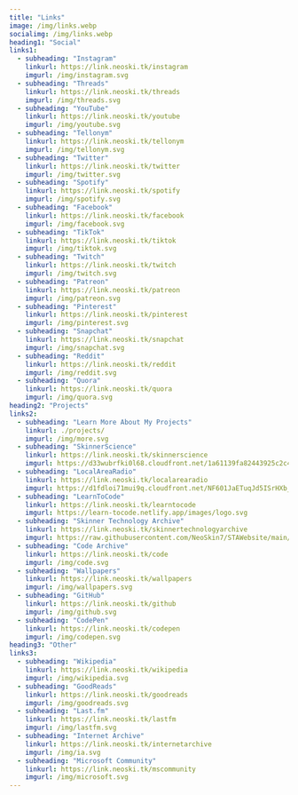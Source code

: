 ```yaml
---
title: "Links"
image: /img/links.webp
socialimg: /img/links.webp
heading1: "Social"
links1:
  - subheading: "Instagram"
    linkurl: https://link.neoski.tk/instagram
    imgurl: /img/instagram.svg
  - subheading: "Threads"
    linkurl: https://link.neoski.tk/threads
    imgurl: /img/threads.svg
  - subheading: "YouTube"
    linkurl: https://link.neoski.tk/youtube
    imgurl: /img/youtube.svg
  - subheading: "Tellonym"
    linkurl: https://link.neoski.tk/tellonym
    imgurl: /img/tellonym.svg
  - subheading: "Twitter"
    linkurl: https://link.neoski.tk/twitter
    imgurl: /img/twitter.svg
  - subheading: "Spotify"
    linkurl: https://link.neoski.tk/spotify
    imgurl: /img/spotify.svg
  - subheading: "Facebook"
    linkurl: https://link.neoski.tk/facebook
    imgurl: /img/facebook.svg
  - subheading: "TikTok"
    linkurl: https://link.neoski.tk/tiktok
    imgurl: /img/tiktok.svg
  - subheading: "Twitch"
    linkurl: https://link.neoski.tk/twitch
    imgurl: /img/twitch.svg
  - subheading: "Patreon"
    linkurl: https://link.neoski.tk/patreon
    imgurl: /img/patreon.svg
  - subheading: "Pinterest"
    linkurl: https://link.neoski.tk/pinterest
    imgurl: /img/pinterest.svg
  - subheading: "Snapchat"
    linkurl: https://link.neoski.tk/snapchat
    imgurl: /img/snapchat.svg
  - subheading: "Reddit"
    linkurl: https://link.neoski.tk/reddit
    imgurl: /img/reddit.svg
  - subheading: "Quora"
    linkurl: https://link.neoski.tk/quora
    imgurl: /img/quora.svg
heading2: "Projects"
links2:
  - subheading: "Learn More About My Projects"
    linkurl: ./projects/
    imgurl: /img/more.svg
  - subheading: "SkinnerScience"
    linkurl: https://link.neoski.tk/skinnerscience
    imgurl: https://d33wubrfki0l68.cloudfront.net/1a61139fa82443925c2c41e459157345218b8a5b/9d160/favicon.svg
  - subheading: "LocalAreaRadio"
    linkurl: https://link.neoski.tk/localarearadio
    imgurl: https://d1fdloi71mui9q.cloudfront.net/NF601JaETuqJd5ISrHXb_8xzJzduraasoNPLe
  - subheading: "LearnToCode"
    linkurl: https://link.neoski.tk/learntocode
    imgurl: https://learn-tocode.netlify.app/images/logo.svg
  - subheading: "Skinner Technology Archive"
    linkurl: https://link.neoski.tk/skinnertechnologyarchive
    imgurl: https://raw.githubusercontent.com/NeoSkin7/STAWebsite/main/IMAGES/FAVICON.PNG
  - subheading: "Code Archive"
    linkurl: https://link.neoski.tk/code
    imgurl: /img/code.svg
  - subheading: "Wallpapers"
    linkurl: https://link.neoski.tk/wallpapers
    imgurl: /img/wallpapers.svg
  - subheading: "GitHub"
    linkurl: https://link.neoski.tk/github
    imgurl: /img/github.svg
  - subheading: "CodePen"
    linkurl: https://link.neoski.tk/codepen
    imgurl: /img/codepen.svg
heading3: "Other"
links3:
  - subheading: "Wikipedia"
    linkurl: https://link.neoski.tk/wikipedia
    imgurl: /img/wikipedia.svg
  - subheading: "GoodReads"
    linkurl: https://link.neoski.tk/goodreads
    imgurl: /img/goodreads.svg
  - subheading: "Last.fm"
    linkurl: https://link.neoski.tk/lastfm
    imgurl: /img/lastfm.svg
  - subheading: "Internet Archive"
    linkurl: https://link.neoski.tk/internetarchive
    imgurl: /img/ia.svg
  - subheading: "Microsoft Community"
    linkurl: https://link.neoski.tk/mscommunity
    imgurl: /img/microsoft.svg
---
```

